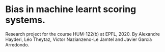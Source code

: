 # Bias in machine learnt scoring systems.
Research project for the course HUM-122(b) at EPFL, 2020. 
By Alexandre Hayderi, Léo Theytaz, Victor Nazianzeno-Le Jamtel and Javier García Arredondo.


